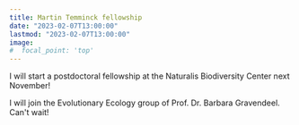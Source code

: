 ```yaml
---
title: Martin Temminck fellowship
date: "2023-02-07T13:00:00"
lastmod: "2023-02-07T13:00:00"
image:
#  focal_point: 'top'
---
```


I will start a postdoctoral fellowship at the Naturalis Biodiversity Center next November!

<!--more-->

I will join the Evolutionary Ecology group of Prof. Dr. Barbara Gravendeel. Can't wait!